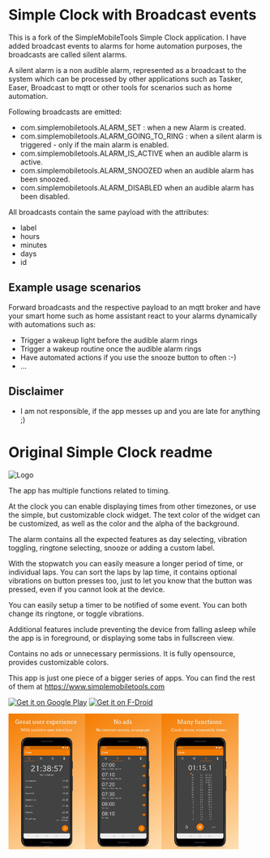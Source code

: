 # Simple Clock with Broadcast events
This is a fork of the SimpleMobileTools Simple Clock application. I have added broadcast events to alarms for home automation purposes, the broadcasts are called silent alarms.

A silent alarm is a non audible alarm, represented as a broadcast to the system which can be processed by other applications such as Tasker, Easer, Broadcast to mqtt or other tools for scenarios such as home automation. 

Following broadcasts are emitted: 
- com.simplemobiletools.ALARM_SET : when a new Alarm is created.
- com.simplemobiletools.ALARM_GOING_TO_RING : when a silent alarm is triggered - only if the main alarm is enabled.
- com.simplemobiletools.ALARM_IS_ACTIVE when an audible alarm is active.
- com.simplemobiletools.ALARM_SNOOZED when an audible alarm has been snoozed.
- com.simplemobiletools.ALARM_DISABLED when an audible alarm has been disabled.

All broadcasts contain the same payload with the attributes:
- label
- hours  
- minutes
- days
- id




## Example usage scenarios
Forward broadcasts and the respective payload to an mqtt broker and have your smart home such as home assistant react to your alarms dynamically with automations such as:

- Trigger a wakeup light before the audible alarm rings
- Trigger a wakeup routine once the audible alarm rings
- Have automated actions if you use the snooze button to often :-)
- ... 

## Disclaimer

- I am not responsible, if the app messes up and you are late for anything ;) 


# Original Simple Clock readme
<img alt="Logo" src="app/src/main/res/mipmap-xxxhdpi/ic_launcher.png" width="80" />

The app has multiple functions related to timing.

At the clock you can enable displaying times from other timezones, or use the simple, but customizable clock widget. The text color of the widget can be customized, as well as the color and the alpha of the background.

The alarm contains all the expected features as day selecting, vibration toggling, ringtone selecting, snooze or adding a custom label.

With the stopwatch you can easily measure a longer period of time, or individual laps. You can sort the laps by lap time, it contains optional vibrations on button presses too, just to let you know that the button was pressed, even if you cannot look at the device.

You can easily setup a timer to be notified of some event. You can both change its ringtone, or toggle vibrations.

Additional features include preventing the device from falling asleep while the app is in foreground, or displaying some tabs in fullscreen view.

Contains no ads or unnecessary permissions. It is fully opensource, provides customizable colors.

This app is just one piece of a bigger series of apps. You can find the rest of them at https://www.simplemobiletools.com

<a href='https://play.google.com/store/apps/details?id=com.simplemobiletools.clock'><img src='https://simplemobiletools.com/assets/images/google-play.png' alt='Get it on Google Play' height='45' /></a>
<a href='https://f-droid.org/packages/com.simplemobiletools.clock'><img src='https://simplemobiletools.com/assets/images/f-droid.png' alt='Get it on F-Droid' height='45' /></a>

<div style="display:flex;">
<img alt="App image" src="fastlane/metadata/android/en-US/images/phoneScreenshots/app_1.jpg" width="30%">
<img alt="App image" src="fastlane/metadata/android/en-US/images/phoneScreenshots/app_2.jpg" width="30%">
<img alt="App image" src="fastlane/metadata/android/en-US/images/phoneScreenshots/app_3.jpg" width="30%">
</div>

